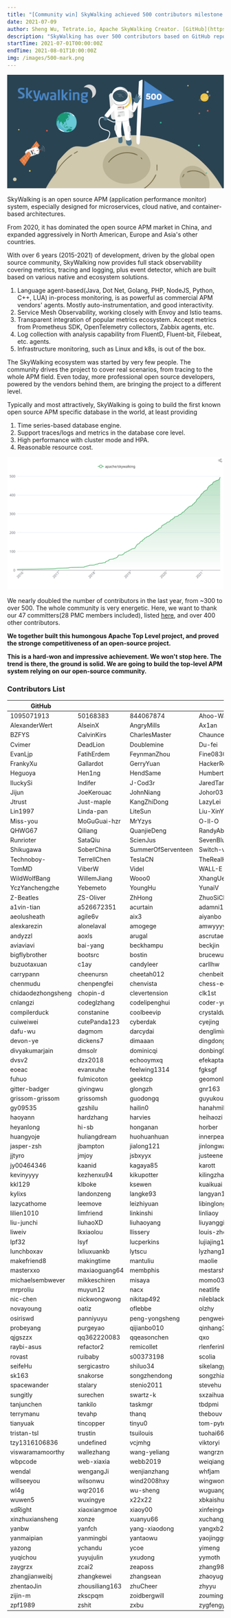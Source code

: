 ```yaml
---
title: "[Community win] SkyWalking achieved 500 contributors milestone."
date: 2021-07-09
author: Sheng Wu, Tetrate.io, Apache SkyWalking Creator. [GitHub](https://github.com/wu-sheng) [Twitter](https://twitter.com/wusheng1108) [Linkedin](https://www.linkedin.com/in/wusheng1108)
description: "SkyWalking has over 500 contributors based on GitHub repository statistics. This is a remarkable achievement for the whole diverse community."
startTime: 2021-07-01T00:00:00Z
endTime: 2021-08-01T10:00:00Z
img: /images/500-mark.png
---
```


![](500-mark.png)

SkyWalking is an open source APM (application performance monitor) system, especially designed for microservices, cloud native, and container-based architectures. 

From 2020, it has dominated the open source APM market in China, and expanded aggressively in North American, Europe and Asia's other countries.

With over 6 years (2015-2021) of development, driven by the global open source community, SkyWalking now provides full stack observability covering metrics, tracing and logging, plus event detector, which are built based on various native and ecosystem solutions.

1. Language agent-based(Java, Dot Net, Golang, PHP, NodeJS, Python, C++, LUA) in-process monitoring, is as powerful as commercial APM vendors' agents. Mostly auto-instrumentation, and good interactivity.
2. Service Mesh Observability, working closely with Envoy and Istio teams.
3. Transparent integration of popular metrics ecosystem. Accept metrics from Prometheus SDK, OpenTelemetry collectors, Zabbix agents, etc.
4. Log collection with analysis capability from FluentD, Fluent-bit, Filebeat, etc. agents.
5. Infrastructure monitoring, such as Linux and k8s, is out of the box.

The SkyWalking ecosystem was started by very few people. The community drives the project to cover real scenarios, from tracing to the whole APM field. Even today, more professional open source developers, powered by the vendors behind them, are bringing the project to a different level. 

Typically and most attractively, SkyWalking is going to build the first known open source APM specific database in the world, at least providing
1. Time series-based database engine.
2. Support traces/logs and metrics in the database core level.
3. High performance with cluster mode and HPA.
4. Reasonable resource cost.

![](500-trend.svg)

We nearly doubled the number of contributors in the last year, from ~300 to over 500. The whole community is very energetic. Here, we want to thank our 47 committers(28 PMC members included), listed [here](https://skywalking.apache.org/team/), and over 400 other contributors. 

**We together built this humongous Apache Top Level project, and proved the stronge competitiveness of an open-source project.**

**This is a hard-won and impressive achievement. We won't stop here. The trend is there, the ground is solid. We are going to build the top-level APM system relying on our open-source community.**

### Contributors List
|GitHub|||||
|----|----|----|----|----|
|1095071913|50168383|844067874|Ahoo-Wang|AirTrioa|
|AlexanderWert|AlseinX|AngryMills|Ax1an|BFergerson|
|BZFYS|CalvinKirs|CharlesMaster|ChaunceyLin5152|CommissarXia|
|Cvimer|DeadLion|Doublemine|Du-fei|ElderJames|
|EvanLjp|FatihErdem|FeynmanZhou|Fine0830|FingerLiu|
|FrankyXu|Gallardot|GerryYuan|HackerRookie|HarryFQ|
|Heguoya|Hen1ng|HendSame|Humbertzhang|IanCao|
|IluckySi|Indifer|J-Cod3r|JaredTan95|Jargon96|
|Jijun|JoeKerouac|JohnNiang|Johor03|Jozdortraz|
|Jtrust|Just-maple|KangZhiDong|LazyLei|LiWenGu|
|Lin1997|Linda-pan|LiteSun|Liu-XinYuan|MiracleDx|
|Miss-you|MoGuGuai-hzr|MrYzys|O-ll-O|Patrick0308|
|QHWG67|Qiliang|QuanjieDeng|RandyAbernethy|RedzRedz|
|Runrioter|SataQiu|ScienJus|SevenBlue2018|ShaoHans|
|Shikugawa|SoberChina|SummerOfServenteen|Switch-vov|TJ666|
|Technoboy-|TerrellChen|TeslaCN|TheRealHaui|TinyAllen|
|TomMD|ViberW|Videl|WALL-E|WeihanLi|
|WildWolfBang|WillemJiang|Wooo0|XhangUeiJong|Xlinlin|
|YczYanchengzhe|Yebemeto|YoungHu|YunaiV|YunfengGao|
|Z-Beatles|ZS-Oliver|ZhHong|ZhuoSiChen|a198720|
|a1vin-tian|a526672351|acurtain|adamni135|adermxzs|
|aeolusheath|agile6v|aix3|aiyanbo|ajanthan|
|alexkarezin|alonelaval|amogege|amwyyyy|andyliyuze|
|andyzzl|aoxls|arugal|ascrutae|augustowebd|
|aviaviavi|bai-yang|beckhampu|beckjin|beiwangnull|
|bigflybrother|bootsrc|bostin|brucewu-fly|buxingzhe|
|buzuotaxuan|c1ay|candyleer|carllhw|carlvine500|
|carrypann|cheenursn|cheetah012|chenbeitang|chengshiwen|
|chenmudu|chenpengfei|chenvista|chess-equality|chestarss|
|chidaodezhongsheng|chopin-d|clevertension|clk1st|cngdkxw|
|cnlangzi|codeglzhang|codelipenghui|coder-yqj|coki230|
|compilerduck|constanine|coolbeevip|crystaldust|cui-liqiang|
|cuiweiwei|cutePanda123|cyberdak|cyejing|cyhii|
|dafu-wu|dagmom|darcydai|dengliming|devkanro|
|devon-ye|dickens7|dimaaan|dingdongnigetou|dio|
|divyakumarjain|dmsolr|dominicqi|donbing007|dsc6636926|
|dvsv2|dzx2018|echooymxq|efekaptan|elk-g|
|eoeac|evanxuhe|feelwing1314|fgksgf|fredster33|
|fuhuo|fulmicoton|geektcp|geomonlin|ggndnn|
|gitter-badger|givingwu|glongzh|gnr163|gonedays|
|grissom-grissom|grissomsh|guodongq|guyukou|gxthrj|
|gy09535|gzshilu|hailin0|hanahmily|haotian2015|
|haoyann|hardzhang|harvies|heihaozi|hepyu|
|heyanlong|hi-sb|honganan|horber|hsoftxl|
|huangyoje|huliangdream|huohuanhuan|innerpeacez|itsvse|
|jasper-zsh|jbampton|jialong121|jinlongwang|jjlu521016|
|jjtyro|jmjoy|jsbxyyx|justeene|juzhiyuan|
|jy00464346|kaanid|kagaya85|karott|kayleyang|
|kevinyyyy|kezhenxu94|kikupotter|kilingzhang|killGC|
|kkl129|klboke|ksewen|kuaikuai|kun-song|
|kylixs|landonzeng|langke93|langyan1022|langyizhao|
|lazycathome|leemove|leizhiyuan|libinglong|lijial|
|lilien1010|limfriend|linkinshi|linliaoy|liqiangz|
|liu-junchi|liuhaoXD|liuhaoyang|liuyanggithup|liuzhengyang|
|liweiv|lkxiaolou|llissery|louis-zhou|lpcy|
|lpf32|lsyf|lucperkins|lujiajing1126|lunamagic1978|
|lunchboxav|lxliuxuankb|lytscu|lyzhang1999|mage3k|
|makefriend8|makingtime|mantuliu|maolie|margauxcabrera|
|masterxxo|maxiaoguang64|membphis|mestarshine|mgsheng|
|michaelsembwever|mikkeschiren|misaya|momo0313|moonming|
|mrproliu|muyun12|nacx|neatlife|neeuq|
|nic-chen|nickwongwong|nikitap492|nileblack|nisiyong|
|novayoung|oatiz|oflebbe|olzhy|onecloud360|
|osiriswd|panniyuyu|peng-yongsheng|pengweiqhca|potiuk|
|probeyang|purgeyao|qijianbo010|qinhang3|qiuyu-d|
|qjgszzx|qq362220083|qqeasonchen|qxo|ralphgj|
|raybi-asus|refactor2|remicollet|rlenferink|rootsongjc|
|rovast|ruibaby|s00373198|scolia|sdanzo|
|seifeHu|sergicastro|shiluo34|sikelangya|simonlei|
|sk163|snakorse|songzhendong|songzhian|sonxy|
|spacewander|stalary|stenio2011|stevehu|stone-wlg|
|sungitly|surechen|swartz-k|sxzaihua|tangxqa|
|tanjunchen|tankilo|taskmgr|tbdpmi|terranhu|
|terrymanu|tevahp|thanq|thebouv|tianyk|
|tianyuak|tincopper|tinyu0|tom-pytel|tristaZero|
|tristan-tsl|trustin|tsuilouis|tuohai666|tzsword-2020|
|tzy1316106836|undefined|vcjmhg|viktoryi|vision-ken|
|viswaramamoorthy|wallezhang|wang-yeliang|wangrzneu|wankai123|
|wbpcode|web-xiaxia|webb2019|weiqiang-w|weiqiang333|
|wendal|wengangJi|wenjianzhang|whfjam|whl12345|
|willseeyou|wilsonwu|wind2008hxy|wingwong-knh|withlin|
|wl4g|wqr2016|wu-sheng|wuguangkuo|wujun8|
|wuwen5|wuxingye|x22x22|xbkaishui|xcaspar|
|xdRight|xiaoxiangmoe|xiaoy00|xinfeingxia85|xingren23|
|xinzhuxiansheng|xonze|xuanyu66|xuchangjunjx|xudianyang|
|yanbw|yanfch|yang-xiaodong|yangxb2010000|yanickxia|
|yanmaipian|yanmingbi|yantaowu|yaojingguo|yaowenqiang|
|yazong|ychandu|ycoe|yimeng|yu199195|
|yuqichou|yuyujulin|yxudong|yymoth|zaunist|
|zaygrzx|zcai2|zeaposs|zhang98722|zhanghao001|
|zhangjianweibj|zhangkewei|zhangsean|zhaoyuguang|zhe1926|
|zhentaoJin|zhousiliang163|zhuCheer|zhyyu|zifeihan|
|zijin-m|zkscpqm|zoidbergwill|zoumingzm|zouyx|
|zpf1989|zshit|zxbu|zygfengyuwuzu|undefined|


